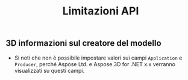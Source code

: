 ﻿---
title: Limitazioni API
type: docs
weight: 180
url: /it/net/api-limitations/
description: Si prega di notare che non è possibile impostare i valori nei campi Applicazione e Produttore, perché su questi campi verranno visualizzati Aspose Ltd. e Aspose.3D for .NET x.x.
---
## **3D informazioni sul creatore del modello**
- Si noti che non è possibile impostare valori sui campi `Application` e `Producer`, perché Aspose Ltd. e Aspose.3D for .NET x.x verranno visualizzati su questi campi.
